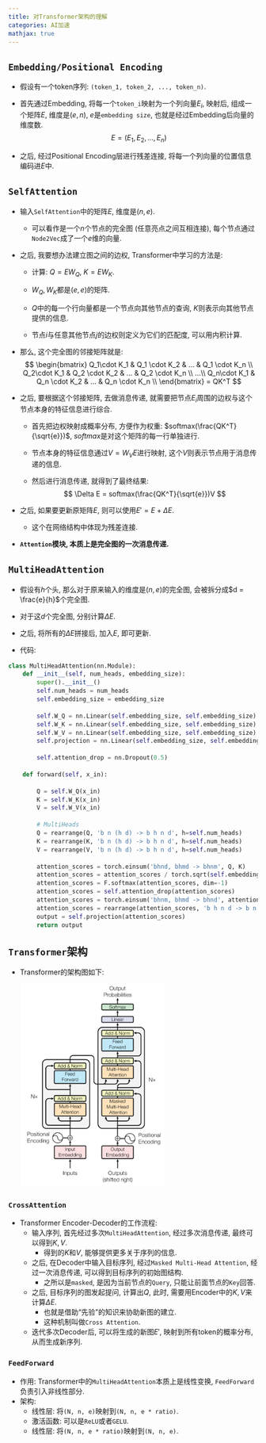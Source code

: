 ```yaml
---
title: 对Transformer架构的理解
categories: AI加速
mathjax: true
---
```




## `Embedding/Positional Encoding`

* 假设有一个token序列: `(token_1, token_2, ..., token_n)`.

* 首先通过Embedding, 将每一个`token_i`映射为一个列向量$E_i$, 映射后, 组成一个矩阵$E$, 维度是$(e, n)$, $e$是`embedding size`, 也就是经过Embedding后向量的维度数.
  $$
  E = (E_1, E_2, ..., E_n)
  $$

* 之后, 经过Positional Encoding层进行残差连接, 将每一个列向量的位置信息编码进$E$中.



## `SelfAttention`

* 输入`SelfAttention`中的矩阵$E$, 维度是$(n, e)$.

  * 可以看作是一个$n$个节点的完全图 (任意亮点之间互相连接), 每个节点通过`Node2Vec`成了一个$e$维的向量.

* 之后, 我要想办法建立图之间的边权, Transformer中学习的方法是:

  * 计算: $Q = EW_Q$, $K = EW_K$.

  * $W_Q, W_K$都是$(e, e)$的矩阵.

  * $Q$中的每一个行向量都是一个节点向其他节点的查询, $K$则表示向其他节点提供的信息.

  * 节点$i$与任意其他节点$j$的边权则定义为它们的匹配度, 可以用内积计算.

* 那么, 这个完全图的邻接矩阵就是:
  $$
  \begin{bmatrix} 
  Q_1\cdot K_1 & Q_1 \cdot K_2 & ... & Q_1 \cdot K_n \\ 
  Q_2\cdot K_1 & Q_2 \cdot K_2 & ... & Q_2 \cdot K_n \\ 
  ...\\
  Q_n\cdot K_1 & Q_n \cdot K_2 & ... & Q_n \cdot K_n \\ 
  \end{bmatrix} = QK^T
  $$
  
* 之后, 要根据这个邻接矩阵, 去做消息传递, 就需要把节点$E_i$周围的边权与这个节点本身的特征信息进行综合.

  * 首先把边权映射成概率分布, 方便作为权重: $softmax(\frac{QK^T}{\sqrt{e}})$, $softmax$是对这个矩阵的每一行单独进行.

  * 节点本身的特征信息通过$V = W_VE$进行映射, 这个$V$则表示节点用于消息传递的信息.

  * 然后进行消息传递, 就得到了最终结果:
    $$
    \Delta E = softmax(\frac{QK^T}{\sqrt{e}})V
    $$
    


* 之后, 如果要更新原矩阵$E$, 则可以使用$E' = E + \Delta E$.
  * 这个在网络结构中体现为残差连接. 

* **`Attention`模块, 本质上是完全图的一次消息传递.**

## `MultiHeadAttention`

* 假设有$h$个头, 那么对于原来输入的维度是$(n, e)$的完全图, 会被拆分成$d = \frac{e}{h}$个完全图.
* 对于这$d$个完全图, 分别计算$\Delta E$.
* 之后, 将所有的$\Delta E$拼接后, 加入$E$, 即可更新.

* 代码:
  

```python
class MultiHeadAttention(nn.Module):
	def __init__(self, num_heads, embedding_size):
		super().__init__()
		self.num_heads = num_heads
		self.embedding_size = embedding_size

		self.W_Q = nn.Linear(self.embedding_size, self.embedding_size)
		self.W_K = nn.Linear(self.embedding_size, self.embedding_size)
		self.W_V = nn.Linear(self.embedding_size, self.embedding_size)
		self.projection = nn.Linear(self.embedding_size, self.embedding_size)

		self.attention_drop = nn.Dropout(0.5)

	def forward(self, x_in):

		Q = self.W_Q(x_in)
		K = self.W_K(x_in)
		V = self.W_V(x_in)

		# MultiHeads
		Q = rearrange(Q, 'b n (h d) -> b h n d', h=self.num_heads)
		K = rearrange(K, 'b n (h d) -> b h n d', h=self.num_heads)
		V = rearrange(V, 'b n (h d) -> b h n d', h=self.num_heads)

		attention_scores = torch.einsum('bhnd, bhmd -> bhnm', Q, K)
		attention_scores = attention_scores / torch.sqrt(self.embedding_size)
		attention_scores = F.softmax(attention_scores, dim=-1)
		attention_scores = self.attention_drop(attention_scores)
		attention_scores = torch.einsum('bhnm, bhmd -> bhnd', attention_scores, V)
		attention_scores = rearrange(attention_scores, 'b h n d -> b n (h d)')
		output = self.projection(attention_scores)
		return output

```



## `Transformer`架构

* Transformer的架构图如下:

  <img src="./transformer/image-20240901194923544.png" alt="Transformer架构图" style="zoom: 40%;" />



### `CrossAttention`

* Transformer Encoder-Decoder的工作流程:
  * 输入序列, 首先经过多次`MultiHeadAttention`, 经过多次消息传递, 最终可以得到$K, V$.
    * 得到的$K$和$V$, 能够提供更多关于序列的信息.
  * 之后, 在Decoder中输入目标序列, 经过`Masked Multi-Head Attention`, 经过一次消息传递, 可以得到目标序列的初始图结构.
    * 之所以是`masked`, 是因为当前节点的`Query`, 只能让前面节点的`Key`回答.
  * 之后, 目标序列的图发起提问, 计算出$Q$, 此时, 需要用Encoder中的$K, V$来计算$\Delta E$.
    * 也就是借助“先验”的知识来协助新图的建立.
    * 这种机制叫做`Cross Attention`.
  * 迭代多次Decoder后, 可以将生成的新图$E'$, 映射到所有token的概率分布, 从而生成新序列.



### `FeedForward`

* 作用: Transformer中的`MultiHeadAttention`本质上是线性变换, `FeedForward`负责引入非线性部分.
* 架构:
  * 线性层: 将`(N, n, e)`映射到`(N, n, e * ratio)`.
  * 激活函数: 可以是`ReLU`或者`GELU`.
  * 线性层: 将`(N, n, e * ratio)`映射到`(N, n, e)`.

